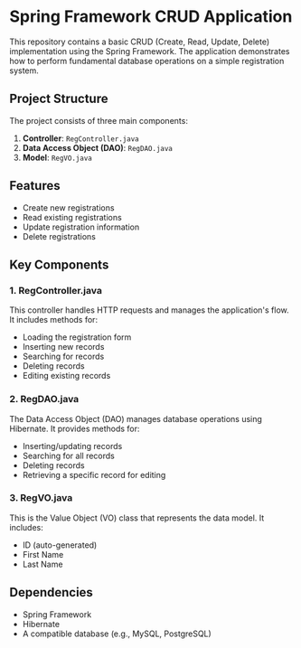# Spring Framework CRUD Application

This repository contains a basic CRUD (Create, Read, Update, Delete) implementation using the Spring Framework. The application demonstrates how to perform fundamental database operations on a simple registration system.

## Project Structure

The project consists of three main components:

1. **Controller**: `RegController.java`
2. **Data Access Object (DAO)**: `RegDAO.java`
3. **Model**: `RegVO.java`

## Features

- Create new registrations
- Read existing registrations
- Update registration information
- Delete registrations

## Key Components

### 1. RegController.java

This controller handles HTTP requests and manages the application's flow. It includes methods for:

- Loading the registration form
- Inserting new records
- Searching for records
- Deleting records
- Editing existing records

### 2. RegDAO.java

The Data Access Object (DAO) manages database operations using Hibernate. It provides methods for:

- Inserting/updating records
- Searching for all records
- Deleting records
- Retrieving a specific record for editing

### 3. RegVO.java

This is the Value Object (VO) class that represents the data model. It includes:

- ID (auto-generated)
- First Name
- Last Name


## Dependencies

- Spring Framework
- Hibernate
- A compatible database (e.g., MySQL, PostgreSQL)
